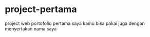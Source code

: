 # project-pertama
project web portofolio pertama saya
kamu bisa pakai juga dengan menyertakan nama saya
